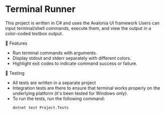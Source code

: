 
# Terminal Runner

This project is written in C# and uses the Avalonia UI framework Users can input terminal/shell commands, execute them, and view the output in a color-coded textbox output.

📌 Features
* Run terminal commands with arguments.
* Display stdout and stderr separately with different colors.
* Highlight exit codes to indicate command success or failure.

🧪 Testing
* All tests are written in a separate project
* Integration tests are there to ensure that terminal works properly on the underlying platform (it's been tested for Windows only).
* To run the tests, run the following command:
    ```bash
    dotnet test Project.Tests
    ```


